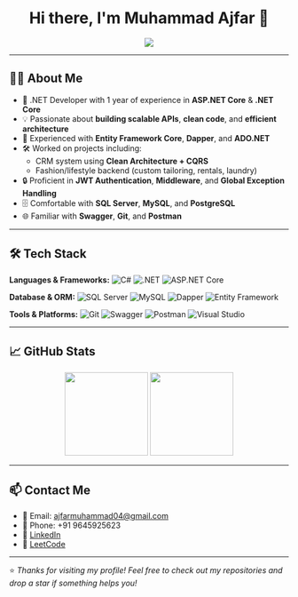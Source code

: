 <h1 align="center">Hi there, I'm Muhammad Ajfar 👋</h1>

<p align="center">
  <img src="https://readme-typing-svg.herokuapp.com/?lines=.NET+Developer;Backend+Engineer;Clean+Architecture+Practitioner;Open+Source+Enthusiast&center=true&width=500&height=50" />
</p>

---

## 👨‍💻 About Me

- 💼 .NET Developer with 1 year of experience in **ASP.NET Core** & **.NET Core**
- 💡 Passionate about **building scalable APIs**, **clean code**, and **efficient architecture**
- 🧱 Experienced with **Entity Framework Core**, **Dapper**, and **ADO.NET**
- 🛠️ Worked on projects including:
  - CRM system using **Clean Architecture + CQRS**
  - Fashion/lifestyle backend (custom tailoring, rentals, laundry)
- 🔒 Proficient in **JWT Authentication**, **Middleware**, and **Global Exception Handling**
- 🗄️ Comfortable with **SQL Server**, **MySQL**, and **PostgreSQL**
- 🌐 Familiar with **Swagger**, **Git**, and **Postman**

---

## 🛠️ Tech Stack

**Languages & Frameworks:**
![C#](https://img.shields.io/badge/C%23-%23239120.svg?&logo=c-sharp&logoColor=white)
![.NET](https://img.shields.io/badge/.NET-512BD4?logo=dotnet&logoColor=white)
![ASP.NET Core](https://img.shields.io/badge/ASP.NET_Core-blue?logo=dotnet&logoColor=white)

**Database & ORM:**
![SQL Server](https://img.shields.io/badge/SQL_Server-CC2927?logo=microsoft-sql-server&logoColor=white)
![MySQL](https://img.shields.io/badge/MySQL-4479A1?logo=mysql&logoColor=white)
![Dapper](https://img.shields.io/badge/Dapper-0080C5?logo=data&logoColor=white)
![Entity Framework](https://img.shields.io/badge/Entity_Framework-6DB33F?logo=entity-framework&logoColor=white)

**Tools & Platforms:**
![Git](https://img.shields.io/badge/Git-F05032?logo=git&logoColor=white)
![Swagger](https://img.shields.io/badge/Swagger-85EA2D?logo=swagger&logoColor=black)
![Postman](https://img.shields.io/badge/Postman-FF6C37?logo=postman&logoColor=white)
![Visual Studio](https://img.shields.io/badge/Visual_Studio-5C2D91?logo=visual-studio&logoColor=white)

---

## 📈 GitHub Stats

<p align="center">
  <img src="https://github-readme-stats.vercel.app/api?username=Muhammad-Ajfar&show_icons=true&theme=github_dark&hide_title=true" height="150"/>
  <img src="https://github-readme-stats.vercel.app/api/top-langs/?username=Muhammad-Ajfar&layout=compact&theme=github_dark" height="150"/>
</p>

---

## 📫 Contact Me

- 📧 Email: [ajfarmuhammad04@gmail.com](mailto:ajfarmuhammad04@gmail.com)
- 📱 Phone: +91 9645925623
- 🔗 [LinkedIn](https://www.linkedin.com/in/muhammad-ajfar) <!-- Replace with your actual profile -->
- 💼 [LeetCode](https://leetcode.com/ajfar_muhammad)

---

⭐ *Thanks for visiting my profile! Feel free to check out my repositories and drop a star if something helps you!*
